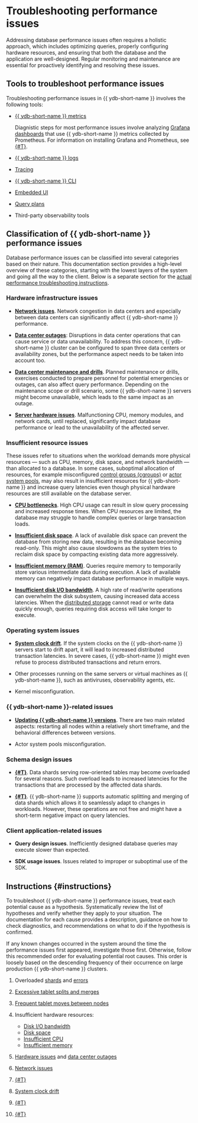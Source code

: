 # Troubleshooting performance issues

Addressing database performance issues often requires a holistic approach, which includes optimizing queries, properly configuring hardware resources, and ensuring that both the database and the application are well-designed. Regular monitoring and maintenance are essential for proactively identifying and resolving these issues.

## Tools to troubleshoot performance issues

Troubleshooting performance issues in {{ ydb-short-name }} involves the following tools:

- [{{ ydb-short-name }} metrics](../../../reference/observability/metrics/index.md)

    Diagnistic steps for most performance issues involve analyzing [Grafana dashboards](../../../reference/observability/metrics/grafana-dashboards.md) that use {{ ydb-short-name }} metrics collected by Prometheus. For information on installing Grafana and Prometheus, see [{#T}](../../../devops/manual/monitoring.md).

- [{{ ydb-short-name }} logs](../../../devops/manual/logging.md)
- [Tracing](../../../reference/observability/tracing/setup.md)
- [{{ ydb-short-name }} CLI](../../../reference/ydb-cli/index.md)
- [Embedded UI](../../../reference/embedded-ui/index.md)
- [Query plans](../../query-plans-optimization.md)
- Third-party observability tools

## Classification of {{ ydb-short-name }} performance issues

Database performance issues can be classified into several categories based on their nature. This documentation section provides a high-level overview of these categories, starting with the lowest layers of the system and going all the way to the client. Below is a separate section for the [actual performance troubleshooting instructions](#instructions).

### Hardware infrastructure issues

- **[Network issues](infrastructure/network.md)**. Network congestion in data centers and especially between data centers can significantly affect {{ ydb-short-name }} performance.

- **[Data center outages](infrastructure/dc-outage.md)**: Disruptions in data center operations that can cause service or data unavailability. To address this concern, {{ ydb-short-name }} cluster can be configured to span three data centers or availability zones, but the performance aspect needs to be taken into account too.

- **[Data center maintenance and drills](infrastructure/dc-drills.md)**. Planned maintenance or drills, exercises conducted to prepare personnel for potential emergencies or outages, can also affect query performance. Depending on the maintenance scope or drill scenario, some {{ ydb-short-name }} servers might become unavailable, which leads to the same impact as an outage.

- **[Server hardware issues](infrastructure/hardware.md)**. Malfunctioning CPU, memory modules, and network cards, until replaced, significantly impact database performance or lead to the unavailability of the affected server.

### Insufficient resource issues

These issues refer to situations when the workload demands more physical resources — such as CPU, memory, disk space, and network bandwidth — than allocated to a database. In some cases, suboptimal allocation of resources, for example misconfigured [control groups (cgroups)](https://en.wikipedia.org/wiki/Cgroups) or [actor system pools](../../../concepts/glossary.md#actor-system-pool), may also result in insufficient resources for {{ ydb-short-name }} and increase query latencies even though physical hardware resources are still available on the database server.

- **[CPU bottlenecks](hardware/cpu-bottleneck.md)**. High CPU usage can result in slow query processing and increased response times. When CPU resources are limited, the database may struggle to handle complex queries or large transaction loads.

- **[Insufficient disk space](hardware/disk-space.md)**. A lack of available disk space can prevent the database from storing new data, resulting in the database becoming read-only. This might also cause slowdowns as the system tries to reclaim disk space by compacting existing data more aggressively.

- **[Insufficient memory (RAM)](hardware/insufficient-memory.md)**. Queries require memory to temporarily store various intermediate data during execution. A lack of available memory can negatively impact database performance in multiple ways.

- **[Insufficient disk I/O bandwidth](hardware/io-bandwidth.md)**. A high rate of read/write operations can overwhelm the disk subsystem, causing increased data access latencies. When the [distributed storage](../../../concepts/glossary.md#distributed-storage) cannot read or write data quickly enough, queries requiring disk access will take longer to execute.

### Operating system issues

- **[System clock drift](system/system-clock-drift.md)**. If the system clocks on the {{ ydb-short-name }} servers start to drift apart, it will lead to increased distributed transaction latencies. In severe cases, {{ ydb-short-name }} might even refuse to process distributed transactions and return errors.

- Other processes running on the same servers or virtual machines as {{ ydb-short-name }}, such as antiviruses, observability agents, etc.

- Kernel misconfiguration.

### {{ ydb-short-name }}-related issues

- **[Updating {{ ydb-short-name }} versions](ydb/ydb-updates.md)**. There are two main related aspects: restarting all nodes within a relatively short timeframe, and the behavioral differences between versions.

- Actor system pools misconfiguration.

### Schema design issues

- **[{#T}](./schemas/overloaded-shards.md)**. Data shards serving row-oriented tables may become overloaded for several reasons. Such overload leads to increased latencies for the transactions that are processed by the affected data shards.

- **[{#T}](./schemas/splits-merges.md)**. {{ ydb-short-name }} supports automatic splitting and merging of data shards which allows it to seamlessly adapt to changes in workloads. However, these operations are not free and might have a short-term negative impact on query latencies.

### Client application-related issues

- **Query design issues**. Inefficiently designed database queries may execute slower than expected.

- **SDK usage issues**. Issues related to improper or suboptimal use of the SDK.

## Instructions {#instructions}

To troubleshoot {{ ydb-short-name }} performance issues, treat each potential cause as a hypothesis. Systematically review the list of hypotheses and verify whether they apply to your situation. The documentation for each cause provides a description, guidance on how to check diagnostics, and recommendations on what to do if the hypothesis is confirmed.

If any known changes occurred in the system around the time the performance issues first appeared, investigate those first. Otherwise, follow this recommended order for evaluating potential root causes. This order is loosely based on the descending frequency of their occurrence on large production {{ ydb-short-name }} clusters.

1. Overloaded [shards](schemas/overloaded-shards.md) and [errors](./queries/overloaded-errors.md)
1. [Excessive tablet splits and merges](schemas/splits-merges.md)
1. [Frequent tablet moves between nodes](ydb/tablets-moved.md)
1. Insufficient hardware resources:

    - [Disk I/O bandwidth](hardware/io-bandwidth.md)
    - [Disk space](hardware/disk-space.md)
    - [Insufficient CPU](hardware/cpu-bottleneck.md)
    - [Insufficient memory](hardware/insufficient-memory.md)

1. [Hardware issues](infrastructure/hardware.md) and [data center outages](infrastructure/dc-outage.md)
1. [Network issues](infrastructure/network.md)
1. [{#T}](ydb/ydb-updates.md)
1. [System clock drift](system/system-clock-drift.md)
1. [{#T}](queries/transaction-lock-invalidation.md)
1. [{#T}](infrastructure/dc-drills.md)
